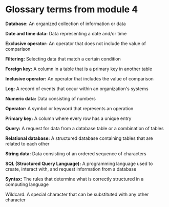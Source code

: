 # Glossary terms from module 4
**Database:** An organized collection of information or data

**Date and time data:** Data representing a date and/or time

**Exclusive operator:** An operator that does not include the value of comparison

**Filtering:** Selecting data that match a certain condition

**Foreign key:** A column in a table that is a primary key in another table 

**Inclusive operator:** An operator that includes the value of comparison

**Log:** A record of events that occur within an organization's systems

**Numeric data:** Data consisting of numbers

**Operator:** A symbol or keyword that represents an operation

**Primary key:** A column where every row has a unique entry

**Query:** A request for data from a database table or a combination of tables

**Relational database:** A structured database containing tables that are related to each other

**String data:** Data consisting of an ordered sequence of characters

**SQL (Structured Query Language):** A programming language used to create, interact with, and request information from a database

**Syntax:** The rules that determine what is correctly structured in a computing language

Wildcard: A special character that can be substituted with any other character
